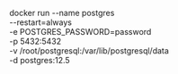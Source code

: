 docker run --name postgres \
    --restart=always \
    -e POSTGRES_PASSWORD=password \
    -p 5432:5432 \
    -v /root/postgresql:/var/lib/postgresql/data \
    -d postgres:12.5
